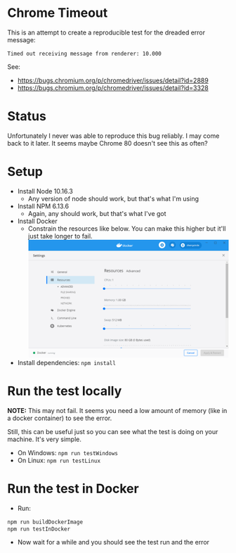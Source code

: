 # Chrome Timeout
This is an attempt to create a reproducible test for the dreaded error message:
```
Timed out receiving message from renderer: 10.000
```
See:
* https://bugs.chromium.org/p/chromedriver/issues/detail?id=2889
* https://bugs.chromium.org/p/chromedriver/issues/detail?id=3328

# Status

Unfortunately I never was able to reproduce this bug reliably. I may come back to it later. It seems maybe Chrome 80 doesn't see this as often?

# Setup
* Install Node 10.16.3
  * Any version of node should work, but that's what I'm using
* Install NPM 6.13.6
  * Again, any should work, but that's what I've got
* Install Docker
  * Constrain the resources like below. You can make this higher but it'll just take longer to fail.
  ![CPU: 1, Memory: 1 GB](https://raw.githubusercontent.com/rsshilli/chrome-timeout/master/images/dockerResources.png)
* Install dependencies: `npm install`

# Run the test locally
**NOTE:** This may not fail. It seems you need a low amount of memory (like in a docker container) to see the error.

Still, this can be useful just so you can see what the test is doing on your machine. It's very simple.
* On Windows: `npm run testWindows`
* On Linux: `npm run testLinux`

# Run the test in Docker
* Run:
```shell script
npm run buildDockerImage
npm run testInDocker
```
* Now wait for a while and you should see the test run and the error

